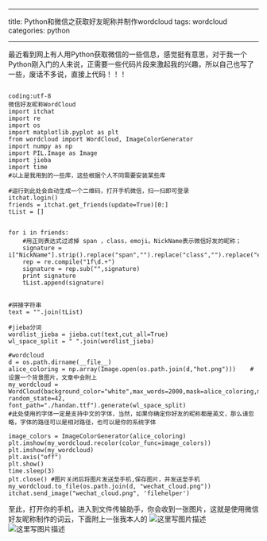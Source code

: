 
---

title: Python和微信之获取好友昵称并制作wordcloud
tags: wordcloud
categories: python

---





最近看到网上有人用Python获取微信的一些信息，感觉挺有意思，对于我一个Python刚入门的人来说，正需要一些代码片段来激起我的兴趣，所以自己也写了一些，废话不多说，直接上代码！！！

```

coding:utf-8
微信好友昵称WordCloud
import itchat
import re
import os
import matplotlib.pyplot as plt
from wordcloud import WordCloud, ImageColorGenerator
import numpy as np
import PIL.Image as Image
import jieba
import time
#以上是我用到的一些库，这些根据个人不同需要安装某些库

#运行到此处会自动生成一个二维码，打开手机微信，扫一扫即可登录
itchat.login()	
friends = itchat.get_friends(update=True)[0:]
tList = []


for i in friends:
	#用正则表达式过滤掉 span ，class，emoji。NickName表示微信好友的昵称；
	signature = i["NickName"].strip().replace("span","").replace("class","").replace("emoji","")
	rep = re.compile("1f\d.+")
	signature = rep.sub("",signature)
	print signature
	tList.append(signature)


#拼接字符串
text = "".join(tList)

#jieba分词
wordlist_jieba = jieba.cut(text,cut_all=True)
wl_space_split = " ".join(wordlist_jieba)

#wordcloud
d = os.path.dirname(__file__)
alice_coloring = np.array(Image.open(os.path.join(d,"hot.png")))	#设置一个背景图片，文章中会附上
my_wordcloud = WordCloud(background_color="white",max_words=2000,mask=alice_coloring,max_font_size=37, random_state=42,
font_path="./handan.ttf").generate(wl_space_split)	
#此处使用的字体一定是支持中文的字体，当然，如果你确定你好友的昵称都是英文，那么请忽略，字体的路径可以是相对路径，也可以是你的系统字体

image_colors = ImageColorGenerator(alice_coloring)
plt.imshow(my_wordcloud.recolor(color_func=image_colors))
plt.imshow(my_wordcloud)
plt.axis("off")
plt.show()
time.sleep(3)
plt.close()	#图片关闭后将图片发送至手机,保存图片，并发送至手机
my_wordcloud.to_file(os.path.join(d, "wechat_cloud.png"))
itchat.send_image("wechat_cloud.png", 'filehelper')
```
至此，打开你的手机，进入到文件传输助手，你会收到一张图片，这就是使用微信好友昵称制作的词云，下面附上一张我本人的
![这里写图片描述](http://img.blog.csdn.net/20170721154128645?watermark/2/text/aHR0cDovL2Jsb2cuY3Nkbi5uZXQvdTAxMzU2MjYyNQ==/font/5a6L5L2T/fontsize/400/fill/I0JBQkFCMA==/dissolve/70/gravity/SouthEast)
![这里写图片描述](http://img.blog.csdn.net/20170721154156691?watermark/2/text/aHR0cDovL2Jsb2cuY3Nkbi5uZXQvdTAxMzU2MjYyNQ==/font/5a6L5L2T/fontsize/400/fill/I0JBQkFCMA==/dissolve/70/gravity/SouthEast)

